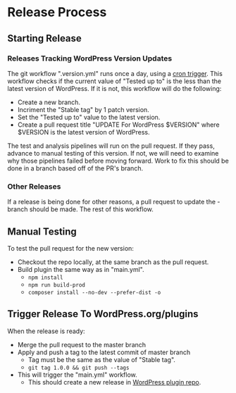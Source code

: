 # Release Process

## Starting Release

### Releases Tracking WordPress Version Updates

The git workflow ".version.yml" runs once a day, using a [cron trigger](https://docs.github.com/en/actions/learn-github-actions/events-that-trigger-workflows#schedule). This workflow checks if the current value of "Tested up to" is the less than the latest version of WordPress. If it is not, this workflow will do the following:

- Create a new branch.
- Incriment the "Stable tag" by 1 patch version.
- Set the "Tested up to" value to the latest version.
- Create a pull request title "UPDATE For WordPress $VERSION" where $VERSION is the latest version of WordPress.

The test and analysis pipelines will run on the pull request. If they pass, advance to manual testing of this version. If not, we will need to examine why those pipelines failed before moving forward. Work to fix this should be done in a branch based off of the PR's branch.

### Other Releases

If a release is being done for other reasons, a pull request to update the - branch should be made. The rest of this workflow.

## Manual Testing

To test the pull request for the new version:

- Checkout the repo locally, at the same branch as the pull request.
- Build plugin the same way as in "main.yml".
    - `npm install`
    - `npm run build-prod`
    - `composer install --no-dev --prefer-dist -o`

## Trigger Release To WordPress.org/plugins

When the release is ready:

- Merge the pull request to the master branch
- Apply and push a tag to the latest commit of master branch
    - Tag must be the same as the value of "Stable tag".
    - `git tag 1.0.0 && git push --tags`
- This will trigger the "main.yml" workflow.
    - This should create a new release in [WordPress plugin repo](https://wordpress.org/plugins/xcloner-backup-and-restore/).
